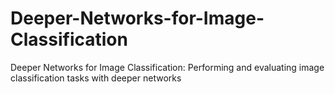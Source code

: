 # Deeper-Networks-for-Image-Classification
Deeper Networks for Image Classification: Performing and evaluating image classification tasks with deeper networks
